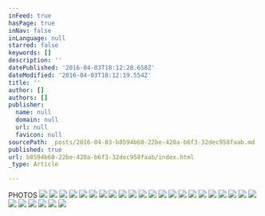 ```yaml
---
inFeed: true
hasPage: true
inNav: false
inLanguage: null
starred: false
keywords: []
description: ''
datePublished: '2016-04-03T18:12:28.658Z'
dateModified: '2016-04-03T18:12:19.554Z'
title: ''
author: []
authors: []
publisher:
  name: null
  domain: null
  url: null
  favicon: null
sourcePath: _posts/2016-04-03-b8594b60-22be-420a-b6f3-32dec958faab.md
published: true
url: b8594b60-22be-420a-b6f3-32dec958faab/index.html
_type: Article

---
```

PHOTOS
![](https://the-grid-user-content.s3-us-west-2.amazonaws.com/2e751389-053d-421c-bd37-7fa9f3b17ceb.jpg)
![](https://the-grid-user-content.s3-us-west-2.amazonaws.com/e2b2b519-4214-40e2-928d-8b984f311df1.jpg)
![](https://the-grid-user-content.s3-us-west-2.amazonaws.com/760ff62a-a769-4588-a9a6-24ef1e71d7d2.jpg)
![](https://the-grid-user-content.s3-us-west-2.amazonaws.com/e14ac21d-f7bf-4962-b01c-c6047773b5d4.png)
![](https://the-grid-user-content.s3-us-west-2.amazonaws.com/b88e9ec9-0f9d-4652-9983-3c97db7cc2e3.jpg)
![](https://the-grid-user-content.s3-us-west-2.amazonaws.com/5a93652d-27a1-4673-b3b3-1b793fcba82b.jpg)
![](https://the-grid-user-content.s3-us-west-2.amazonaws.com/8c19447b-02d2-4d81-b9fc-7b9abe2518fd.jpg)
![](https://the-grid-user-content.s3-us-west-2.amazonaws.com/20630ecd-ace3-4217-a9a1-993b5b0c2e18.jpg)
![](https://the-grid-user-content.s3-us-west-2.amazonaws.com/9aea96ab-acc6-416c-94a4-cd303188cb44.jpg)
![](https://the-grid-user-content.s3-us-west-2.amazonaws.com/8a1294b1-30d2-45d2-b1df-7019e033d4cd.jpg)
![](https://the-grid-user-content.s3-us-west-2.amazonaws.com/372a71b9-6adc-430d-a254-cc689f807bb4.jpg)
![](https://the-grid-user-content.s3-us-west-2.amazonaws.com/fb1c073a-f0b5-4ce5-a51b-6d00201a760b.jpg)
![](https://the-grid-user-content.s3-us-west-2.amazonaws.com/bf2ed440-e05b-46d9-9e8b-747dd33d3115.jpg)
![](https://the-grid-user-content.s3-us-west-2.amazonaws.com/68e4f730-83ef-4baa-b9d8-3553729711c4.jpg)
![](https://the-grid-user-content.s3-us-west-2.amazonaws.com/6c87e743-e896-4682-9251-f715c1eff736.jpg)
![](https://the-grid-user-content.s3-us-west-2.amazonaws.com/bad6f6a9-8bb5-43cc-a7bc-dd744d9762e9.jpg)
![](https://the-grid-user-content.s3-us-west-2.amazonaws.com/8d7d88c0-a018-4c11-be79-fd6c724b5bbe.jpg)
![](https://the-grid-user-content.s3-us-west-2.amazonaws.com/c825da97-14b9-4633-b2da-d2a154087aac.jpg)
![](https://the-grid-user-content.s3-us-west-2.amazonaws.com/cdefde38-db01-4c33-9331-89f69374d12a.jpg)
![](https://the-grid-user-content.s3-us-west-2.amazonaws.com/5e6e7a33-52a7-495e-b5af-529cb4e3468e.jpg)
![](https://the-grid-user-content.s3-us-west-2.amazonaws.com/3570034f-84d4-43dc-ad95-0a7da170a7ad.jpg)
![](https://the-grid-user-content.s3-us-west-2.amazonaws.com/a0146613-3e7b-42a6-a7e5-cc2b377c699f.jpg)
![](https://the-grid-user-content.s3-us-west-2.amazonaws.com/eba92df5-67d4-4fe2-8f62-9a91b578bd0f.jpg)
![](https://the-grid-user-content.s3-us-west-2.amazonaws.com/0ceb85eb-808f-40cf-a67c-d22e1a655ab7.jpg)
![](https://the-grid-user-content.s3-us-west-2.amazonaws.com/f5526333-e858-4b8d-b722-93be712feb03.jpg)
![](https://the-grid-user-content.s3-us-west-2.amazonaws.com/d22c20c5-d7af-4f46-8dc6-2b1e79a826b8.jpg)
![](https://the-grid-user-content.s3-us-west-2.amazonaws.com/4b48d3e9-07f7-4c46-9a8b-d0d1d41521e0.jpg)
![](https://the-grid-user-content.s3-us-west-2.amazonaws.com/e85e65b5-e1ef-4534-952b-869b59fa8254.jpg)